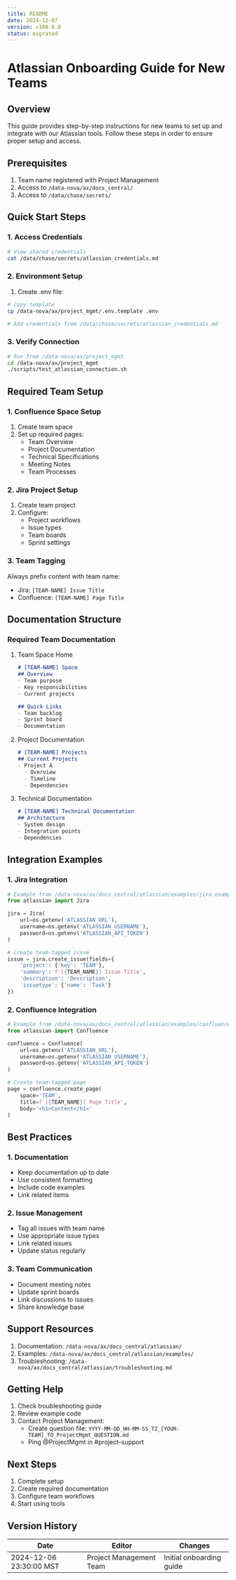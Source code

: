 ```yaml
---
title: README
date: 2024-12-07
version: v100.0.0
status: migrated
---
```

# Atlassian Onboarding Guide for New Teams

## Overview
This guide provides step-by-step instructions for new teams to set up and integrate with our Atlassian tools. Follow these steps in order to ensure proper setup and access.

## Prerequisites
1. Team name registered with Project Management
2. Access to `/data-nova/ax/docs_central/`
3. Access to `/data/chase/secrets/`

## Quick Start Steps

### 1. Access Credentials
```bash
# View shared credentials
cat /data/chase/secrets/atlassian_credentials.md
```

### 2. Environment Setup
1. Create .env file:
```bash
# Copy template
cp /data-nova/ax/project_mgmt/.env.template .env

# Add credentials from /data/chase/secrets/atlassian_credentials.md
```

### 3. Verify Connection
```bash
# Run from /data-nova/ax/project_mgmt
cd /data-nova/ax/project_mgmt
./scripts/test_atlassian_connection.sh
```

## Required Team Setup

### 1. Confluence Space Setup
1. Create team space
2. Set up required pages:
   - Team Overview
   - Project Documentation
   - Technical Specifications
   - Meeting Notes
   - Team Processes

### 2. Jira Project Setup
1. Create team project
2. Configure:
   - Project workflows
   - Issue types
   - Team boards
   - Sprint settings

### 3. Team Tagging
Always prefix content with team name:
- Jira: `[TEAM-NAME] Issue Title`
- Confluence: `[TEAM-NAME] Page Title`

## Documentation Structure

### Required Team Documentation
1. Team Space Home
   ```markdown
   # [TEAM-NAME] Space
   ## Overview
   - Team purpose
   - Key responsibilities
   - Current projects
   
   ## Quick Links
   - Team backlog
   - Sprint board
   - Documentation
   ```

2. Project Documentation
   ```markdown
   # [TEAM-NAME] Projects
   ## Current Projects
   - Project A
     - Overview
     - Timeline
     - Dependencies
   ```

3. Technical Documentation
   ```markdown
   # [TEAM-NAME] Technical Documentation
   ## Architecture
   - System design
   - Integration points
   - Dependencies
   ```

## Integration Examples

### 1. Jira Integration
```python
# Example from /data-nova/ax/docs_central/atlassian/examples/jira_examples.py
from atlassian import Jira

jira = Jira(
    url=os.getenv('ATLASSIAN_URL'),
    username=os.getenv('ATLASSIAN_USERNAME'),
    password=os.getenv('ATLASSIAN_API_TOKEN')
)

# Create team-tagged issue
issue = jira.create_issue(fields={
    'project': {'key': 'TEAM'},
    'summary': f'[{TEAM_NAME}] Issue Title',
    'description': 'Description',
    'issuetype': {'name': 'Task'}
})
```

### 2. Confluence Integration
```python
# Example from /data-nova/ax/docs_central/atlassian/examples/confluence_examples.py
from atlassian import Confluence

confluence = Confluence(
    url=os.getenv('ATLASSIAN_URL'),
    username=os.getenv('ATLASSIAN_USERNAME'),
    password=os.getenv('ATLASSIAN_API_TOKEN')
)

# Create team-tagged page
page = confluence.create_page(
    space='TEAM',
    title=f'[{TEAM_NAME}] Page Title',
    body='<h1>Content</h1>'
)
```

## Best Practices

### 1. Documentation
- Keep documentation up to date
- Use consistent formatting
- Include code examples
- Link related items

### 2. Issue Management
- Tag all issues with team name
- Use appropriate issue types
- Link related issues
- Update status regularly

### 3. Team Communication
- Document meeting notes
- Update sprint boards
- Link discussions to issues
- Share knowledge base

## Support Resources
1. Documentation: `/data-nova/ax/docs_central/atlassian/`
2. Examples: `/data-nova/ax/docs_central/atlassian/examples/`
3. Troubleshooting: `/data-nova/ax/docs_central/atlassian/troubleshooting.md`

## Getting Help
1. Check troubleshooting guide
2. Review example code
3. Contact Project Management:
   - Create question file: `YYYY-MM-DD_HH-MM-SS_TZ_[YOUR-TEAM]_TO_ProjectMgmt_QUESTION.md`
   - Ping @ProjectMgmt in #project-support

## Next Steps
1. Complete setup
2. Create required documentation
3. Configure team workflows
4. Start using tools

## Version History
| Date | Editor | Changes |
|------|--------|---------|
| 2024-12-06 23:30:00 MST | Project Management Team | Initial onboarding guide |
